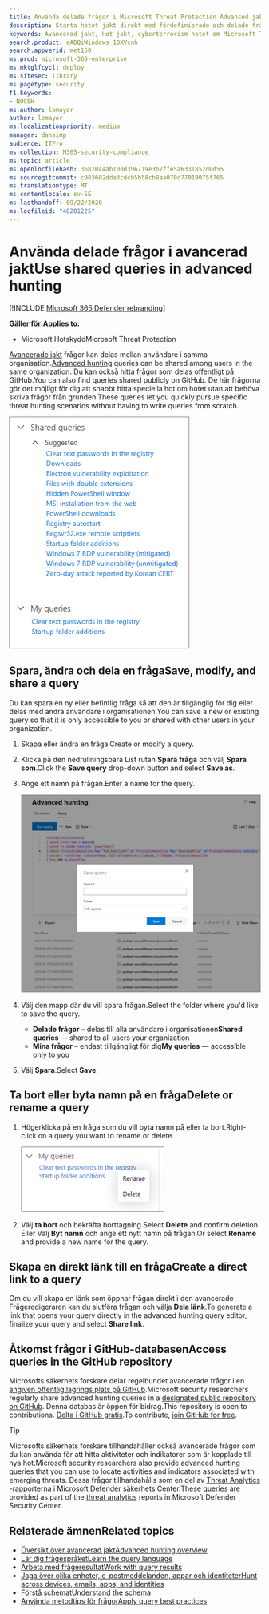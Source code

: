 ```yaml
---
title: Använda delade frågor i Microsoft Threat Protection Advanced jakt
description: Starta hotet jakt direkt med fördefinierade och delade frågor. Dela dina frågor till allmänheten eller till din organisation.
keywords: Avancerad jakt, Hot jakt, cyberterrorism hotet om Microsoft Threat Protection, Microsoft 365, MTP, m365, sökning, frågor, telemetri, anpassade identifieringar, schema, kusto, GitHub repo, mina frågor, delade frågor
search.product: eADQiWindows 10XVcnh
search.appverid: met150
ms.prod: microsoft-365-enterprise
ms.mktglfcycl: deploy
ms.sitesec: library
ms.pagetype: security
f1.keywords:
- NOCSH
ms.author: lomayor
author: lomayor
ms.localizationpriority: medium
manager: dansimp
audience: ITPro
ms.collection: M365-security-compliance
ms.topic: article
ms.openlocfilehash: 3682044ab100d396719e3b7ffe5a6331852d0d55
ms.sourcegitcommit: c083602dda3cdcb5b58cb8aa070d77019075f765
ms.translationtype: MT
ms.contentlocale: sv-SE
ms.lasthandoff: 09/22/2020
ms.locfileid: "48201225"
---
```

# <a name="use-shared-queries-in-advanced-hunting"></a><span data-ttu-id="66ba5-105">Använda delade frågor i avancerad jakt</span><span class="sxs-lookup"><span data-stu-id="66ba5-105">Use shared queries in advanced hunting</span></span>

[!INCLUDE [Microsoft 365 Defender rebranding](../includes/microsoft-defender.md)]


<span data-ttu-id="66ba5-106">**Gäller för:**</span><span class="sxs-lookup"><span data-stu-id="66ba5-106">**Applies to:**</span></span>
- <span data-ttu-id="66ba5-107">Microsoft Hotskydd</span><span class="sxs-lookup"><span data-stu-id="66ba5-107">Microsoft Threat Protection</span></span>



<span data-ttu-id="66ba5-108">[Avancerade jakt](advanced-hunting-overview.md) frågor kan delas mellan användare i samma organisation.</span><span class="sxs-lookup"><span data-stu-id="66ba5-108">[Advanced hunting](advanced-hunting-overview.md) queries can be shared among users in the same organization.</span></span> <span data-ttu-id="66ba5-109">Du kan också hitta frågor som delas offentligt på GitHub.</span><span class="sxs-lookup"><span data-stu-id="66ba5-109">You can also find queries shared publicly on GitHub.</span></span> <span data-ttu-id="66ba5-110">De här frågorna gör det möjligt för dig att snabbt hitta speciella hot om hotet utan att behöva skriva frågor från grunden.</span><span class="sxs-lookup"><span data-stu-id="66ba5-110">These queries let you quickly pursue specific threat hunting scenarios without having to write queries from scratch.</span></span>

![Bild av delade frågor](../../media/advanced-hunting-shared-queries.png)

## <a name="save-modify-and-share-a-query"></a><span data-ttu-id="66ba5-112">Spara, ändra och dela en fråga</span><span class="sxs-lookup"><span data-stu-id="66ba5-112">Save, modify, and share a query</span></span>
<span data-ttu-id="66ba5-113">Du kan spara en ny eller befintlig fråga så att den är tillgänglig för dig eller delas med andra användare i organisationen.</span><span class="sxs-lookup"><span data-stu-id="66ba5-113">You can save a new or existing query so that it is only accessible to you or shared with other users in your organization.</span></span> 

1. <span data-ttu-id="66ba5-114">Skapa eller ändra en fråga.</span><span class="sxs-lookup"><span data-stu-id="66ba5-114">Create or modify a query.</span></span> 

2. <span data-ttu-id="66ba5-115">Klicka på den nedrullningsbara List rutan **Spara fråga** och välj **Spara som**.</span><span class="sxs-lookup"><span data-stu-id="66ba5-115">Click the **Save query** drop-down button and select **Save as**.</span></span>
    
3. <span data-ttu-id="66ba5-116">Ange ett namn på frågan.</span><span class="sxs-lookup"><span data-stu-id="66ba5-116">Enter a name for the query.</span></span> 

   ![Bild av hur du sparar en fråga](../../media/advanced-hunting-save-query.png)

4. <span data-ttu-id="66ba5-118">Välj den mapp där du vill spara frågan.</span><span class="sxs-lookup"><span data-stu-id="66ba5-118">Select the folder where you'd like to save the query.</span></span>
    - <span data-ttu-id="66ba5-119">**Delade frågor** – delas till alla användare i organisationen</span><span class="sxs-lookup"><span data-stu-id="66ba5-119">**Shared queries** — shared to all users your organization</span></span>
    - <span data-ttu-id="66ba5-120">**Mina frågor** – endast tillgängligt för dig</span><span class="sxs-lookup"><span data-stu-id="66ba5-120">**My queries** — accessible only to you</span></span>
    
5. <span data-ttu-id="66ba5-121">Välj **Spara**.</span><span class="sxs-lookup"><span data-stu-id="66ba5-121">Select **Save**.</span></span> 

## <a name="delete-or-rename-a-query"></a><span data-ttu-id="66ba5-122">Ta bort eller byta namn på en fråga</span><span class="sxs-lookup"><span data-stu-id="66ba5-122">Delete or rename a query</span></span>
1. <span data-ttu-id="66ba5-123">Högerklicka på en fråga som du vill byta namn på eller ta bort.</span><span class="sxs-lookup"><span data-stu-id="66ba5-123">Right-click on a query you want to rename or delete.</span></span>

    ![Bild av en borttagnings fråga](../../media/advanced_hunting_delete_rename.png)

2. <span data-ttu-id="66ba5-125">Välj **ta bort** och bekräfta borttagning.</span><span class="sxs-lookup"><span data-stu-id="66ba5-125">Select **Delete** and confirm deletion.</span></span> <span data-ttu-id="66ba5-126">Eller Välj **Byt namn** och ange ett nytt namn på frågan.</span><span class="sxs-lookup"><span data-stu-id="66ba5-126">Or select **Rename** and provide a new name for the query.</span></span>

## <a name="create-a-direct-link-to-a-query"></a><span data-ttu-id="66ba5-127">Skapa en direkt länk till en fråga</span><span class="sxs-lookup"><span data-stu-id="66ba5-127">Create a direct link to a query</span></span>
<span data-ttu-id="66ba5-128">Om du vill skapa en länk som öppnar frågan direkt i den avancerade Frågeredigeraren kan du slutföra frågan och välja **Dela länk**.</span><span class="sxs-lookup"><span data-stu-id="66ba5-128">To generate a link that opens your query directly in the advanced hunting query editor, finalize your query and select **Share link**.</span></span>

## <a name="access-queries-in-the-github-repository"></a><span data-ttu-id="66ba5-129">Åtkomst frågor i GitHub-databasen</span><span class="sxs-lookup"><span data-stu-id="66ba5-129">Access queries in the GitHub repository</span></span>  
<span data-ttu-id="66ba5-130">Microsofts säkerhets forskare delar regelbundet avancerade frågor i en [angiven offentlig lagrings plats på GitHub](https://aka.ms/hunting-queries).</span><span class="sxs-lookup"><span data-stu-id="66ba5-130">Microsoft security researchers regularly share advanced hunting queries in a [designated public repository on GitHub](https://aka.ms/hunting-queries).</span></span> <span data-ttu-id="66ba5-131">Denna databas är öppen för bidrag.</span><span class="sxs-lookup"><span data-stu-id="66ba5-131">This repository is open to contributions.</span></span> <span data-ttu-id="66ba5-132">[Delta i GitHub gratis](https://github.com/).</span><span class="sxs-lookup"><span data-stu-id="66ba5-132">To contribute, [join GitHub for free](https://github.com/).</span></span>

>[!tip]
><span data-ttu-id="66ba5-133">Microsofts säkerhets forskare tillhandahåller också avancerade frågor som du kan använda för att hitta aktiviteter och indikatorer som är kopplade till nya hot.</span><span class="sxs-lookup"><span data-stu-id="66ba5-133">Microsoft security researchers also provide advanced hunting queries that you can use to locate activities and indicators associated with emerging threats.</span></span> <span data-ttu-id="66ba5-134">Dessa frågor tillhandahålls som en del av [Threat Analytics](https://docs.microsoft.com/windows/security/threat-protection/microsoft-defender-atp/threat-analytics) -rapporterna i Microsoft Defender säkerhets Center.</span><span class="sxs-lookup"><span data-stu-id="66ba5-134">These queries are provided as part of the [threat analytics](https://docs.microsoft.com/windows/security/threat-protection/microsoft-defender-atp/threat-analytics) reports in Microsoft Defender Security Center.</span></span>

## <a name="related-topics"></a><span data-ttu-id="66ba5-135">Relaterade ämnen</span><span class="sxs-lookup"><span data-stu-id="66ba5-135">Related topics</span></span>
- [<span data-ttu-id="66ba5-136">Översikt över avancerad jakt</span><span class="sxs-lookup"><span data-stu-id="66ba5-136">Advanced hunting overview</span></span>](advanced-hunting-overview.md)
- [<span data-ttu-id="66ba5-137">Lär dig frågespråket</span><span class="sxs-lookup"><span data-stu-id="66ba5-137">Learn the query language</span></span>](advanced-hunting-query-language.md)
- [<span data-ttu-id="66ba5-138">Arbeta med frågeresultat</span><span class="sxs-lookup"><span data-stu-id="66ba5-138">Work with query results</span></span>](advanced-hunting-query-results.md)
- [<span data-ttu-id="66ba5-139">Jaga över olika enheter, e-postmeddelanden, appar och identiteter</span><span class="sxs-lookup"><span data-stu-id="66ba5-139">Hunt across devices, emails, apps, and identities</span></span>](advanced-hunting-query-emails-devices.md)
- [<span data-ttu-id="66ba5-140">Förstå schemat</span><span class="sxs-lookup"><span data-stu-id="66ba5-140">Understand the schema</span></span>](advanced-hunting-schema-tables.md)
- [<span data-ttu-id="66ba5-141">Använda metodtips för frågor</span><span class="sxs-lookup"><span data-stu-id="66ba5-141">Apply query best practices</span></span>](advanced-hunting-best-practices.md)
